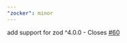 ```yaml
---
"zocker": minor
---
```


add support for zod ^4.0.0 - Closes [#60](https://github.com/LorisSigrist/zocker/issues/60)

